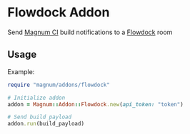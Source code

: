 # Flowdock Addon

Send [Magnum CI](http://magnum-ci.com) build notifications to a [Flowdock](http://flowdock.com) room

## Usage

Example:

```ruby
require "magnum/addons/flowdock"

# Initialize addon
addon = Magnum::Addon::Flowdock.new(api_token: "token")

# Send build payload
addon.run(build_payload)
```
